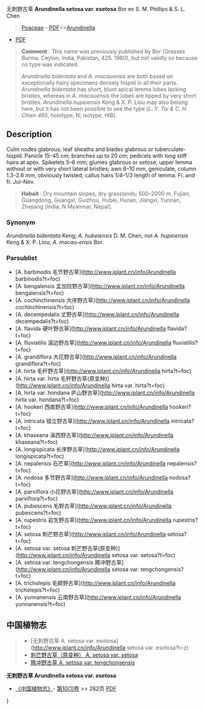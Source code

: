 无刺野古草 **Arundinella setosa var. esetosa** Bor ex S. M. Phillips & S. L. Chen

> [Poaceae](http://www.iplant.cn/info/Poaceae?t=foc) - [PDF](http://www.iplant.cn/foc/pdf/Poaceae.pdf)>>[Arundinella](http://www.iplant.cn/info/Arundinella?t=foc)
 - [PDF](http://www.iplant.cn/foc/pdf/Arundinella.pdf)


> **Comment** : 
> This name was previously published by Bor (Grasses Burma, Ceylon, India, Pakistan, 425. 1960), but not validly so because no type was indicated.
>
> *Arundinella bidentata* and *A. macauensis* are both based on exceptionally hairy specimens densely hispid in all their parts. *Arundinella bidentata* has short, blunt apical lemma lobes lacking bristles, whereas in *A. macauensis* the lobes are tipped by very short bristles. *Arundinella hupeiensis* Keng & X. P. Liou may also belong here, but it has not been possible to see the type (*L. Y. Tai & C. H. Chien 465*, holotype, N; isotype, HIB).

## Description

Culm nodes glabrous; leaf sheaths and blades glabrous or tuberculate-hispid. Panicle 15–45 cm; branches up to 20 cm; pedicels with long stiff hairs at apex. Spikelets 5–6 mm; glumes glabrous or setose; upper lemma without or with very short lateral bristles; awn 6–10 mm, geniculate, column 1.3–2.6 mm, obviously twisted; callus hairs 1/4–1/3 length of lemma. Fl. and fr. Jul–Nov.


> **Habait** : 
> Dry mountain slopes, dry grasslands; 500–2000 m. Fujian, Guangdong, Guangxi, Guizhou, Hubei, Hunan, Jiangxi, Yunnan, Zhejiang [India, N Myanmar, Nepal].

### Synonym
*Arundinella bidentata* Keng; *A. hubeiensis* D. M. Chen, not *A. hupeiensis* Keng & X. P. Liou; *A. macau-ensis* Bor.



### Parsublist

* [A.  barbinodis  毛节野古草](http://www.iplant.cn/info/Arundinella barbinodis?t=foc)
* [A.  bengalensis  孟加拉野古草](http://www.iplant.cn/info/Arundinella bengalensis?t=foc)
* [A.  cochinchinensis  大序野古草](http://www.iplant.cn/info/Arundinella cochinchinensis?t=foc)
* [A.  decempedalis  丈野古草](http://www.iplant.cn/info/Arundinella decempedalis?t=foc)
* [A.  flavida  硬叶野古草](http://www.iplant.cn/info/Arundinella flavida?t=foc)
* [A.  fluviatilis  溪边野古草](http://www.iplant.cn/info/Arundinella fluviatilis?t=foc)
* [A.  grandiflora  大花野古草](http://www.iplant.cn/info/Arundinella grandiflora?t=foc)
* [A.  hirta  毛秆野古草](http://www.iplant.cn/info/Arundinella hirta?t=foc)
* [A.  hirta var. hirta  毛秆野古草(原变种)](http://www.iplant.cn/info/Arundinella hirta var. hirta?t=foc)
* [A.  hirta var. hondana  庐山野古草](http://www.iplant.cn/info/Arundinella hirta var. hondana?t=foc)
* [A.  hookeri  西南野古草](http://www.iplant.cn/info/Arundinella hookeri?t=foc)
* [A.  intricata  错立野古草](http://www.iplant.cn/info/Arundinella intricata?t=foc)
* [A.  khaseana  滇西野古草](http://www.iplant.cn/info/Arundinella khaseana?t=foc)
* [A.  longispicata  长序野古草](http://www.iplant.cn/info/Arundinella longispicata?t=foc)
* [A.  nepalensis  石芒草](http://www.iplant.cn/info/Arundinella nepalensis?t=foc)
* [A.  nodosa  多节野古草](http://www.iplant.cn/info/Arundinella nodosa?t=foc)
* [A.  parviflora  小花野古草](http://www.iplant.cn/info/Arundinella parviflora?t=foc)
* [A.  pubescens  毛野古草](http://www.iplant.cn/info/Arundinella pubescens?t=foc)
* [A.  rupestris  岩生野古草](http://www.iplant.cn/info/Arundinella rupestris?t=foc)
* [A.  setosa  刺芒野古草](http://www.iplant.cn/info/Arundinella setosa?t=foc)
* [A.  setosa var. setosa  刺芒野古草(原变种)](http://www.iplant.cn/info/Arundinella setosa var. setosa?t=foc)
* [A.  setosa var. tengchongensis  腾冲野古草](http://www.iplant.cn/info/Arundinella setosa var. tengchongensis?t=foc)
* [A.  tricholepis  毛颖野古草](http://www.iplant.cn/info/Arundinella tricholepis?t=foc)
* [A.  yunnanensis  云南野古草](http://www.iplant.cn/info/Arundinella yunnanensis?t=foc)

## 中国植物志

> * [无刺野古草  A.  setosa var. esotosa](http://www.iplant.cn/info/Arundinella setosa var. esotosa?t=z)
> * [刺芒野古草（原变种）  A.  setosa var. setosa](Arundinella-setosa-var-setosa-刺芒野古草(原变种).md)
> * [腾冲野古草  A.  setosa var. tengchongensis](Arundinella-setosa-var-tengchongensis-腾冲野古草.md)


**无刺野古草 Arundinella setosa var. esetosa**

* [《中国植物志》](http://www.iplant.cn/frps)- [第10(1)卷](http://www.iplant.cn/frps/vol/10(1)) >> 282页 [PDF](http://www.iplant.cn/frps/pdf/10(1)/282.pdf)




}